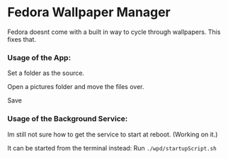 # Fedora Wallpaper Manager

Fedora doesnt come with a built in way to cycle through wallpapers.
This fixes that.

### Usage of the App:

Set a folder as the source.

Open a pictures folder and move the files over.

Save

### Usage of the Background Service:

Im still not sure how to get the service to start at reboot. (Working on it.)

It can be started from the terminal instead:
Run `./wpd/startupScript.sh`